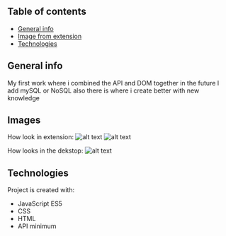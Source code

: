 ## Table of contents

- [General info](#general-info)
- [Image from extension](#images)
- [Technologies](#technologies)

## General info

My first work where i combined the API and DOM together in the future I add mySQL or NoSQL also there is where i create better with new knowledge

## Images

How look in extension:
![alt text](https://github.com/Rokiis1/Chrome-extension-img/blob/main/Google%20extension%20when%20open.png?raw=true)
![alt text](https://github.com/Rokiis1/Chrome-extension-img/blob/main/Google%20extension%20when%20you%20save%20links.png?raw=true)

How looks in the dekstop:
![alt text](https://github.com/Rokiis1/Chrome-extension-img/blob/main/Google%20extension%20when%20you%20in%20dekstop.png?raw=true)

## Technologies

Project is created with:

- JavaScript ES5
- CSS
- HTML
- API minimum
